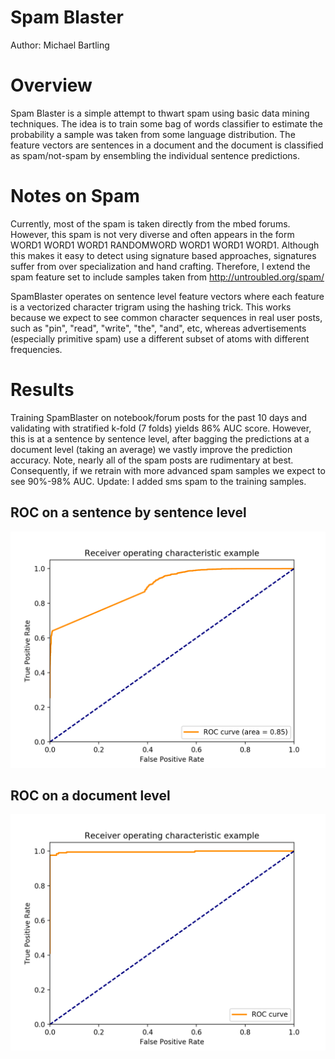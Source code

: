 # Spam Blaster
 Author: Michael Bartling

# Overview

Spam Blaster is a simple attempt to thwart spam using basic data mining techniques. The idea is to train some bag of words classifier to estimate the probability a sample was taken from some language distribution. The feature vectors are sentences in a document and the document is classified as spam/not-spam by ensembling the individual sentence predictions.

# Notes on Spam

Currently, most of the spam is taken directly from the mbed forums. However, this spam is not very diverse and often appears in the form WORD1 WORD1 WORD1 RANDOMWORD WORD1 WORD1 WORD1. Although this makes it easy to detect using signature based approaches, signatures suffer from over specialization and hand crafting. Therefore, I extend the spam feature set to include samples taken from http://untroubled.org/spam/

SpamBlaster operates on sentence level feature vectors where each feature is a vectorized character trigram using the hashing trick. This works because we expect to see common character sequences in real user posts, such as "pin", "read", "write", "the", "and", etc, whereas advertisements (especially primitive spam) use a different subset of atoms with different frequencies. 

# Results

Training SpamBlaster on notebook/forum posts for the past 10 days and validating with stratified k-fold (7 folds) yields 86% AUC score. However, this is at a sentence by sentence level, after bagging the predictions at a document level (taking an average) we vastly improve the prediction accuracy. Note, nearly all of the spam posts are rudimentary at best. Consequently, if we retrain with more advanced spam samples we expect to see 90%-98% AUC. Update: I added sms spam to the training samples.

## ROC on a sentence by sentence level
![ROC on sentence per sentence level](/spamblaster_roc_1.png)

## ROC on a document level
![ROC on document level](/spamblaster-roc-ensemble.png)
